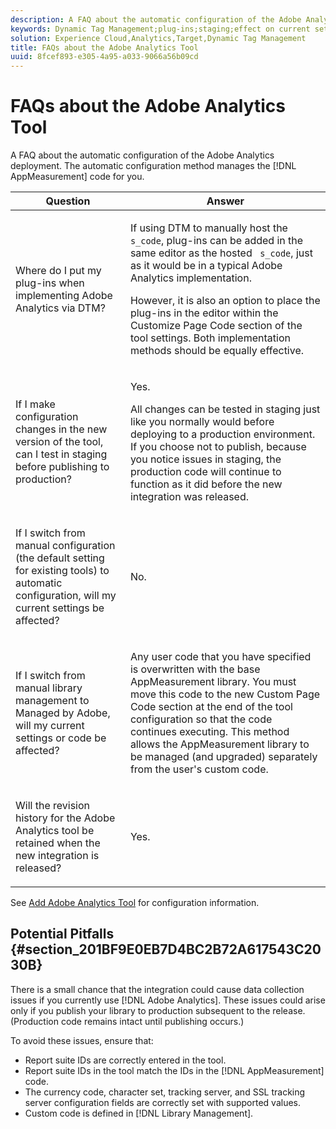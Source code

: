 ```yaml
---
description: A FAQ about the automatic configuration of the Adobe Analytics deployment. The automatic configuration method manages the AppMeasurement code for you.
keywords: Dynamic Tag Management;plug-ins;staging;effect on current settings;revision history;potential pitfalls;report suite id;currency code;tracking server;ssl tracking server;custom code;library management
solution: Experience Cloud,Analytics,Target,Dynamic Tag Management
title: FAQs about the Adobe Analytics Tool
uuid: 8fcef893-e305-4a95-a033-9066a56b09cd
---
```


# FAQs about the Adobe Analytics Tool

A FAQ about the automatic configuration of the Adobe Analytics deployment. The automatic configuration method manages the [!DNL AppMeasurement] code for you.

<table id="table_A50D00E2C47A473B92DA800FB08FE640"> 
 <thead> 
  <tr> 
   <th colname="col1" class="entry"> Question </th> 
   <th colname="col2" class="entry"> Answer </th> 
  </tr> 
 </thead>
 <tbody> 
  <tr> 
   <td colname="col1"> <p> Where do I put my plug-ins when implementing Adobe Analytics via DTM? </p> </td> 
   <td colname="col2"> <p> If using DTM to manually host the <code> s_code</code>, plug-ins can be added in the same editor as the hosted <code> s_code</code>, just as it would be in a typical Adobe Analytics implementation. </p> <p>However, it is also an option to place the plug-ins in the editor within the <span class="term"> Customize Page Code</span> section of the tool settings. Both implementation methods should be equally effective. </p> </td> 
  </tr> 
  <tr> 
   <td colname="col1"> <p>If I make configuration changes in the new version of the tool, can I test in staging before publishing to production? </p> </td> 
   <td colname="col2"> <p>Yes. </p> <p>All changes can be tested in staging just like you normally would before deploying to a production environment. If you choose not to publish, because you notice issues in staging, the production code will continue to function as it did before the new integration was released. </p> </td> 
  </tr> 
  <tr> 
   <td colname="col1"> <p>If I switch from manual configuration (the default setting for existing tools) to automatic configuration, will my current settings be affected? </p> </td> 
   <td colname="col2"> <p>No. </p> </td> 
  </tr> 
  <tr> 
   <td colname="col1"> <p>If I switch from manual library management to Managed by Adobe, will my current settings or code be affected? </p> </td> 
   <td colname="col2"> <p>Any user code that you have specified is overwritten with the base <span class="keyword"> AppMeasurement</span> library. You must move this code to the new <span class="wintitle"> Custom Page Code</span> section at the end of the tool configuration so that the code continues executing. This method allows the <span class="keyword"> AppMeasurement</span> library to be managed (and upgraded) separately from the user's custom code. </p> </td> 
  </tr> 
  <tr> 
   <td colname="col1"> <p>Will the revision history for the <span class="keyword"> Adobe Analytics</span> tool be retained when the new integration is released? </p> </td> 
   <td colname="col2"> <p>Yes. </p> </td> 
  </tr> 
 </tbody> 
</table>

See [Add Adobe Analytics Tool](/help/implement/other/dtm/c-aa-tool/analytics-dtm.md) for configuration information.

## Potential Pitfalls {#section_201BF9E0EB7D4BC2B72A617543C2030B}

There is a small chance that the integration could cause data collection issues if you currently use [!DNL Adobe Analytics]. These issues could arise only if you publish your library to production subsequent to the release. (Production code remains intact until publishing occurs.)

To avoid these issues, ensure that:

* Report suite IDs are correctly entered in the tool.
* Report suite IDs in the tool match the IDs in the [!DNL AppMeasurement] code.
* The currency code, character set, tracking server, and SSL tracking server configuration fields are correctly set with supported values.
* Custom code is defined in [!DNL Library Management].

